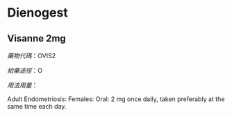 # Dienogest

## Visanne 2mg

*藥物代碼*：OVIS2

*給藥途徑*：O

*用法用量*：

Adult Endometriosis: Females: Oral: 2 mg once daily, taken preferably at the same time each day. 

